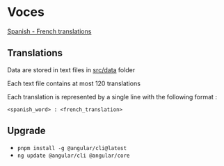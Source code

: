 # Voces

[Spanish - French translations](https://oliv37.github.io/voces/)

## Translations

Data are stored in text files in [src/data](./src/data) folder

Each text file contains at most 120 translations

Each translation is represented by a single line with the following format :

`<spanish_word> : <french_translation>`

## Upgrade

- `pnpm install -g @angular/cli@latest`
- `ng update @angular/cli @angular/core`
